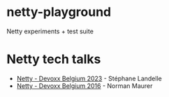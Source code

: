 # netty-playground

Netty experiments + test suite


# Netty tech talks

- [Netty - Devoxx Belgium 2023](https://www.youtube.com/watch?v=NvnOg6g4114) - Stéphane Landelle
- [Netty - Devoxx Belgium 2016](https://www.youtube.com/watch?v=DKJ0w30M0vg) - Norman Maurer

